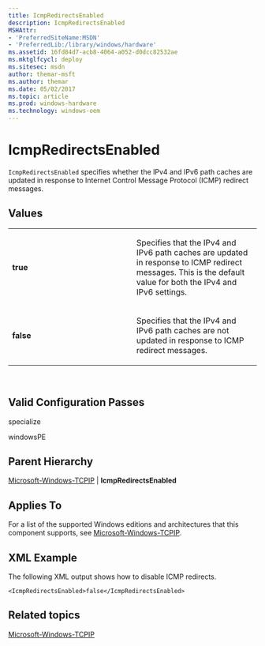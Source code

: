 ```yaml
---
title: IcmpRedirectsEnabled
description: IcmpRedirectsEnabled
MSHAttr:
- 'PreferredSiteName:MSDN'
- 'PreferredLib:/library/windows/hardware'
ms.assetid: 16fd84d7-acb8-4064-a052-d0dcc82532ae
ms.mktglfcycl: deploy
ms.sitesec: msdn
author: themar-msft
ms.author: themar
ms.date: 05/02/2017
ms.topic: article
ms.prod: windows-hardware
ms.technology: windows-oem
---
```


# IcmpRedirectsEnabled


`IcmpRedirectsEnabled` specifies whether the IPv4 and IPv6 path caches are updated in response to Internet Control Message Protocol (ICMP) redirect messages.

## Values


<table>
<colgroup>
<col width="50%" />
<col width="50%" />
</colgroup>
<tbody>
<tr class="odd">
<td><p><strong>true</strong></p></td>
<td><p>Specifies that the IPv4 and IPv6 path caches are updated in response to ICMP redirect messages. This is the default value for both the IPv4 and IPv6 settings.</p></td>
</tr>
<tr class="even">
<td><p><strong>false</strong></p></td>
<td><p>Specifies that the IPv4 and IPv6 path caches are not updated in response to ICMP redirect messages.</p></td>
</tr>
</tbody>
</table>

 

## Valid Configuration Passes


specialize

windowsPE

## Parent Hierarchy


[Microsoft-Windows-TCPIP](microsoft-windows-tcpip.md) | **IcmpRedirectsEnabled**

## Applies To


For a list of the supported Windows editions and architectures that this component supports, see [Microsoft-Windows-TCPIP](microsoft-windows-tcpip.md).

## XML Example


The following XML output shows how to disable ICMP redirects.

```
<IcmpRedirectsEnabled>false</IcmpRedirectsEnabled>
```

## Related topics


[Microsoft-Windows-TCPIP](microsoft-windows-tcpip.md)

 

 







